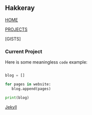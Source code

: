 ## Hakkeray


[HOME](https://github.com/hakkeray/hakkeray)


[PROJECTS](https://github.com/hakkeray/hakkeray/projects.md)


[GISTS]<script src="https://gist.github.com/hakkeray/8c2c8fb19a4d7653573478ac51980152.js"></script>




### Current Project


Here is some meaningless `code` example:


```python

blog = []

for pages in website:
   blog.append(pages)

print(blog)   

```





[Jekyll](https://jekyllrb.com/)

